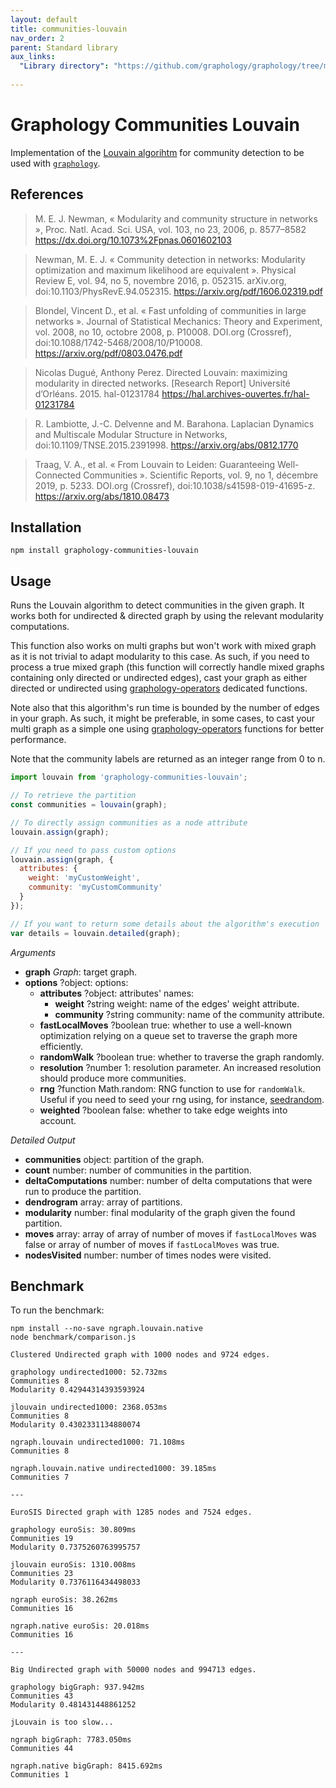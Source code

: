 ```yaml
---
layout: default
title: communities-louvain
nav_order: 2
parent: Standard library
aux_links:
  "Library directory": "https://github.com/graphology/graphology/tree/master/src/communities-louvain"
  
---
```


# Graphology Communities Louvain

Implementation of the [Louvain algorihtm](https://en.wikipedia.org/wiki/Louvain_modularity) for community detection to be used with [`graphology`](..).

## References

> M. E. J. Newman, « Modularity and community structure in networks », Proc. Natl. Acad. Sci. USA, vol. 103, no 23, 2006, p. 8577–8582 https://dx.doi.org/10.1073%2Fpnas.0601602103

> Newman, M. E. J. « Community detection in networks: Modularity optimization and maximum likelihood are equivalent ». Physical Review E, vol. 94, no 5, novembre 2016, p. 052315. arXiv.org, doi:10.1103/PhysRevE.94.052315. https://arxiv.org/pdf/1606.02319.pdf

> Blondel, Vincent D., et al. « Fast unfolding of communities in large networks ». Journal of Statistical Mechanics: Theory and Experiment, vol. 2008, no 10, octobre 2008, p. P10008. DOI.org (Crossref), doi:10.1088/1742-5468/2008/10/P10008. https://arxiv.org/pdf/0803.0476.pdf

> Nicolas Dugué, Anthony Perez. Directed Louvain: maximizing modularity in directed networks. [Research Report] Université d’Orléans. 2015. hal-01231784 https://hal.archives-ouvertes.fr/hal-01231784

> R. Lambiotte, J.-C. Delvenne and M. Barahona. Laplacian Dynamics and Multiscale Modular Structure in Networks, doi:10.1109/TNSE.2015.2391998. https://arxiv.org/abs/0812.1770

> Traag, V. A., et al. « From Louvain to Leiden: Guaranteeing Well-Connected Communities ». Scientific Reports, vol. 9, no 1, décembre 2019, p. 5233. DOI.org (Crossref), doi:10.1038/s41598-019-41695-z. https://arxiv.org/abs/1810.08473

## Installation

```
npm install graphology-communities-louvain
```

## Usage

Runs the Louvain algorithm to detect communities in the given graph. It works both for undirected & directed graph by using the relevant modularity computations.

This function also works on multi graphs but won't work with mixed graph as it is not trivial to adapt modularity to this case. As such, if you need to process a true mixed graph (this function will correctly handle mixed graphs containing only directed or undirected edges), cast your graph as either directed or undirected using [graphology-operators](/standard-library/operators) dedicated functions.

Note also that this algorithm's run time is bounded by the number of edges in your graph. As such, it might be preferable, in some cases, to cast your multi graph as a simple one using [graphology-operators](/standard-library/operators) functions for better performance.

Note that the community labels are returned as an integer range from 0 to n.

```js
import louvain from 'graphology-communities-louvain';

// To retrieve the partition
const communities = louvain(graph);

// To directly assign communities as a node attribute
louvain.assign(graph);

// If you need to pass custom options
louvain.assign(graph, {
  attributes: {
    weight: 'myCustomWeight',
    community: 'myCustomCommunity'
  }
});

// If you want to return some details about the algorithm's execution
var details = louvain.detailed(graph);
```

_Arguments_

- **graph** _Graph_: target graph.
- **options** <span class="code">?object</span>: options:
  - **attributes** <span class="code">?object</span>: attributes' names:
    - **weight** <span class="code">?string</span> <span class="default">weight</span>: name of the edges' weight attribute.
    - **community** <span class="code">?string</span> <span class="default">community</span>: name of the community attribute.
  - **fastLocalMoves** <span class="code">?boolean</span> <span class="default">true</span>: whether to use a well-known optimization relying on a queue set to traverse the graph more efficiently.
  - **randomWalk** <span class="code">?boolean</span> <span class="default">true</span>: whether to traverse the graph randomly.
  - **resolution** <span class="code">?number</span> <span class="default">1</span>: resolution parameter. An increased resolution should produce more communities.
  - **rng** <span class="code">?function</span> <span class="default">Math.random</span>: RNG function to use for `randomWalk`. Useful if you need to seed your rng using, for instance, [seedrandom](https://www.npmjs.com/package/seedrandom).
  - **weighted** <span class="code">?boolean</span> <span class="default">false</span>: whether to take edge weights into account.

_Detailed Output_

- **communities** <span class="default">object</span>: partition of the graph.
- **count** <span class="default">number</span>: number of communities in the partition.
- **deltaComputations** <span class="default">number</span>: number of delta computations that were run to produce the partition.
- **dendrogram** <span class="default">array</span>: array of partitions.
- **modularity** <span class="default">number</span>: final modularity of the graph given the found partition.
- **moves** <span class="default">array</span>: array of array of number of moves if `fastLocalMoves` was false or array of number of moves if `fastLocalMoves` was true.
- **nodesVisited** <span class="default">number</span>: number of times nodes were visited.

## Benchmark

To run the benchmark:

```
npm install --no-save ngraph.louvain.native
node benchmark/comparison.js
```

```
Clustered Undirected graph with 1000 nodes and 9724 edges.

graphology undirected1000: 52.732ms
Communities 8
Modularity 0.42944314393593924

jlouvain undirected1000: 2368.053ms
Communities 8
Modularity 0.4302331134880074

ngraph.louvain undirected1000: 71.108ms
Communities 8

ngraph.louvain.native undirected1000: 39.185ms
Communities 7

---

EuroSIS Directed graph with 1285 nodes and 7524 edges.

graphology euroSis: 30.809ms
Communities 19
Modularity 0.7375260763995757

jlouvain euroSis: 1310.008ms
Communities 23
Modularity 0.7376116434498033

ngraph euroSis: 38.262ms
Communities 16

ngraph.native euroSis: 20.018ms
Communities 16

---

Big Undirected graph with 50000 nodes and 994713 edges.

graphology bigGraph: 937.942ms
Communities 43
Modularity 0.481431448861252

jLouvain is too slow...

ngraph bigGraph: 7783.050ms
Communities 44

ngraph.native bigGraph: 8415.692ms
Communities 1
```


